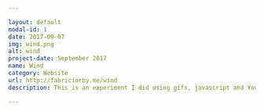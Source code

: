 ```yaml
---

layout: default
modal-id: 1
date: 2017-09-07
img: wind.png
alt: wind
project-date: September 2017
name: Wind
category: Website
url: http://fabriciorby.me/wind
description: This is an experiment I did using gifs, javascript and YouTube Player API for iframes. Be careful. <br> Oh, all images and concept art credits go to <a href="https://fauux.neocities.org/"> fauux </a>

---
```

